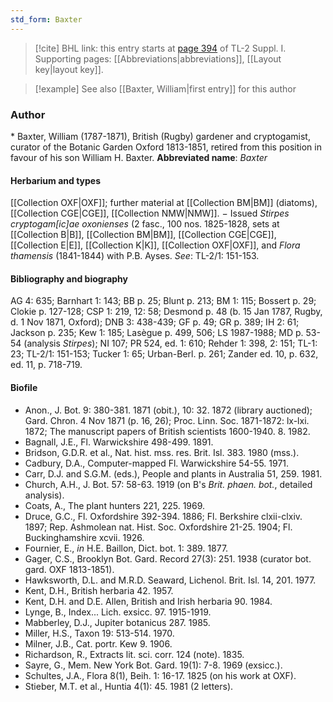 ```yaml
---
std_form: Baxter
---
```


> [!cite] BHL link: this entry starts at [page 394](https://www.biodiversitylibrary.org/page/33265121) of TL-2 Suppl. I.
> Supporting pages: [[Abbreviations|abbreviations]], [[Layout key|layout key]].

> [!example] See also [[Baxter, William|first entry]] for this author

### Author

\* Baxter, William (1787-1871), British (Rugby) gardener and cryptogamist, curator of the Botanic Garden Oxford 1813-1851, retired from this position in favour of his son William H. Baxter. 
**Abbreviated name**: *Baxter*

#### Herbarium and types

[[Collection OXF|OXF]]; further material at [[Collection BM|BM]] (diatoms), [[Collection CGE|CGE]], [[Collection NMW|NMW]]. − Issued *Stirpes cryptogam\[ic\]ae oxonienses* (2 fasc., 100 nos. 1825-1828, sets at [[Collection B|B]], [[Collection BM|BM]], [[Collection CGE|CGE]], [[Collection E|E]], [[Collection K|K]], [[Collection OXF|OXF]], and *Flora thamensis* (1841-1844) with P.B. Ayses.
*See*: TL-2/1: 151-153.

#### Bibliography and biography

AG 4: 635; Barnhart 1: 143; BB p. 25; Blunt p. 213; BM 1: 115; Bossert p. 29; Clokie p. 127-128; CSP 1: 219, 12: 58; Desmond p. 48 (b. 15 Jan 1787, Rugby, d. 1 Nov 1871, Oxford); DNB 3: 438-439; GF p. 49; GR p. 389; IH 2: 61; Jackson p. 235; Kew 1: 185; Lasègue p. 499, 506; LS 1987-1988; MD p. 53-54 (analysis *Stirpes*); NI 107; PR 524, ed. 1: 610; Rehder 1: 398, 2: 151; TL-1: 23; TL-2/1: 151-153; Tucker 1: 65; Urban-Berl. p. 261; Zander ed. 10, p. 632, ed. 11, p. 718-719.

#### Biofile

- Anon., J. Bot. 9: 380-381. 1871 (obit.), 10: 32. 1872 (library auctioned); Gard. Chron. 4 Nov 1871 (p. 16, 26); Proc. Linn. Soc. 1871-1872: lx-lxi. 1872; The manuscript papers of British scientists 1600-1940. 8. 1982.
- Bagnall, J.E., Fl. Warwickshire 498-499. 1891.
- Bridson, G.D.R. et al., Nat. hist. mss. res. Brit. Isl. 383. 1980 (mss.).
- Cadbury, D.A., Computer-mapped Fl. Warwickshire 54-55. 1971.
- Carr, D.J. and S.G.M. (eds.), People and plants in Australia 51, 259. 1981.
- Church, A.H., J. Bot. 57: 58-63. 1919 (on B's *Brit. phaen. bot.*, detailed analysis).
- Coats, A., The plant hunters 221, 225. 1969.
- Druce, G.C., Fl. Oxfordshire 392-394. 1886; Fl. Berkshire clxii-clxiv. 1897; Rep. Ashmolean nat. Hist. Soc. Oxfordshire 21-25. 1904; Fl. Buckinghamshire xcvii. 1926.
- Fournier, E., *in* H.E. Baillon, Dict. bot. 1: 389. 1877.
- Gager, C.S., Brooklyn Bot. Gard. Record 27(3): 251. 1938 (curator bot. gard. OXF 1813-1851).
- Hawksworth, D.L. and M.R.D. Seaward, Lichenol. Brit. Isl. 14, 201. 1977.
- Kent, D.H., British herbaria 42. 1957.
- Kent, D.H. and D.E. Allen, British and Irish herbaria 90. 1984.
- Lynge, B., Index... Lich. exsicc. 97. 1915-1919.
- Mabberley, D.J., Jupiter botanicus 287. 1985.
- Miller, H.S., Taxon 19: 513-514. 1970.
- Milner, J.B., Cat. portr. Kew 9. 1906.
- Richardson, R., Extracts lit. sci. corr. 124 (note). 1835.
- Sayre, G., Mem. New York Bot. Gard. 19(1): 7-8. 1969 (exsicc.).
- Schultes, J.A., Flora 8(1), Beih. 1: 16-17. 1825 (on his work at OXF).
- Stieber, M.T. et al., Huntia 4(1): 45. 1981 (2 letters).

